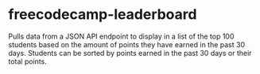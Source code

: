 # freecodecamp-leaderboard
Pulls data from a JSON API endpoint to display in a list of the top 100 students based on the amount of points they have earned in the past 30 days. Students can be sorted by points earned in the past 30 days or their total points.
